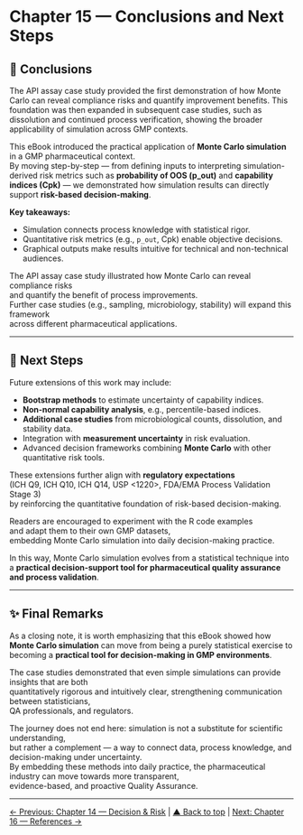 # Chapter 15 — Conclusions and Next Steps

## 📌 Conclusions

The API assay case study provided the first demonstration of how Monte Carlo can reveal compliance risks and quantify improvement benefits. This foundation was then expanded in subsequent case studies, such as dissolution and continued process verification, showing the broader applicability of simulation across GMP contexts.

This eBook introduced the practical application of **Monte Carlo simulation** in a GMP pharmaceutical context.  
By moving step-by-step — from defining inputs to interpreting simulation-derived risk metrics such as **probability of OOS (p_out)** and **capability indices (Cpk)** — we demonstrated how simulation results can directly support **risk-based decision-making**.

**Key takeaways:**
- Simulation connects process knowledge with statistical rigor.
- Quantitative risk metrics (e.g., `p_out`, Cpk) enable objective decisions.
- Graphical outputs make results intuitive for technical and non-technical audiences.

The API assay case study illustrated how Monte Carlo can reveal compliance risks  
and quantify the benefit of process improvements.  
Further case studies (e.g., sampling, microbiology, stability) will expand this framework  
across different pharmaceutical applications.

---

## 🚀 Next Steps
Future extensions of this work may include:
- **Bootstrap methods** to estimate uncertainty of capability indices.
- **Non-normal capability analysis**, e.g., percentile-based indices.
- **Additional case studies** from microbiological counts, dissolution, and stability data.
- Integration with **measurement uncertainty** in risk evaluation.
- Advanced decision frameworks combining **Monte Carlo** with other quantitative risk tools.

These extensions further align with **regulatory expectations**  
(ICH Q9, ICH Q10, ICH Q14, USP <1220>, FDA/EMA Process Validation Stage 3)  
by reinforcing the quantitative foundation of risk-based decision-making.

Readers are encouraged to experiment with the R code examples  
and adapt them to their own GMP datasets,  
embedding Monte Carlo simulation into daily decision-making practice.

In this way, Monte Carlo simulation evolves from a statistical technique into a **practical decision-support tool for pharmaceutical quality assurance and process validation**.

---

## ✨ Final Remarks

As a closing note, it is worth emphasizing that this eBook showed how **Monte Carlo simulation** can move from being a purely statistical exercise to becoming a **practical tool for decision-making in GMP environments**.  

The case studies demonstrated that even simple simulations can provide insights that are both  
quantitatively rigorous and intuitively clear, strengthening communication between statisticians,  
QA professionals, and regulators.  

The journey does not end here: simulation is not a substitute for scientific understanding,  
but rather a complement — a way to connect data, process knowledge, and decision-making under uncertainty.  
By embedding these methods into daily practice, the pharmaceutical industry can move towards more transparent,  
evidence-based, and proactive Quality Assurance.  

---

[← Previous: Chapter 14 — Decision & Risk](chapter14_decision-risk.md) | [▲ Back to top](../#table-of-contents) | [Next: Chapter 16 — References →](chapter16_references.md)
